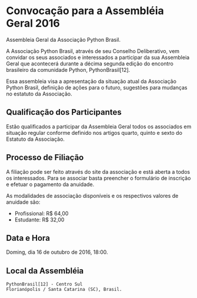 # Convocação para a Assembléia Geral 2016

Assembleia Geral da Associação Python Brasil.

A Associação Python Brasil, através de seu Conselho Deliberativo, vem convidar
os seus associados e interessados a participar da sua Assembleia Geral que
acontecerá durante a décima segunda edição do encontro brasileiro da comunidade Python,
PythonBrasil[12].

Essa assembleia visa a apresentação da situação atual da Associação Python
Brasil, definição de ações para o futuro, sugestões para mudanças no estatuto
da Associação.

## Qualificação dos Participantes

Estão qualificados a participar da Assembleia Geral todos os associados em
situação regular conforme definido nos artigos quarto, quinto e sexto do
Estatuto da Associação.

## Processo de Filiação

A filiação pode ser feito através do site da associação e está aberta a todos
os interessados. Para se associar basta preencher o formulário de inscrição e
efetuar o pagamento da anuidade.

As modalidades de associação disponíveis e os respectivos valores de anuidade
são:

- Profissional: R$ 64,00
- Estudante: R$ 32,00

## Data e Hora

Doming, dia 16 de outubro de 2016, 18:00.

## Local da Assembléia

```
PythonBrasil[12] - Centro Sul
Florianópolis / Santa Catarina (SC), Brasil.
```
